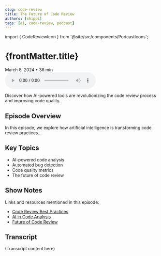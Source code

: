 ```yaml
---
slug: code-review
title: The Future of Code Review
authors: [shippi]
tags: [ai, code-review, podcast]
---
```


import { CodeReviewIcon } from '@site/src/components/PodcastIcons';

<div className="podcast-header">
  <div className="podcast-icon">
    <CodeReviewIcon />
  </div>
  <h1>{frontMatter.title}</h1>
  <div className="podcast-meta">
    <span>March 8, 2024</span>
    <span>•</span>
    <span>38 min</span>
  </div>
  <div className="player-container">
    <audio
      controls
      className="audio-player"
      src="/podcasts/code-review.mp3"
    >
      Your browser does not support the audio element.
    </audio>
  </div>
</div>

Discover how AI-powered tools are revolutionizing the code review process and improving code quality.

<!--truncate-->

## Episode Overview

In this episode, we explore how artificial intelligence is transforming code review practices...

## Key Topics

- AI-powered code analysis
- Automated bug detection
- Code quality metrics
- The future of code review

## Show Notes

Links and resources mentioned in this episode:

- [Code Review Best Practices](#)
- [AI in Code Analysis](#)
- [Future of Code Review](#)

## Transcript

(Transcript content here) 